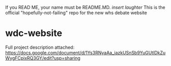 If you READ ME, your name must be README.MD. *insert laughter*
This is the official "hopefully-not-failing" repo for the new whs debate website

# wdc-website
Full project description attached:
https://docs.google.com/document/d/1Ys3RNyaAa_iazkUSnSb9YuGUtlDkZuWygFCpixRQ3GY/edit?usp=sharing
